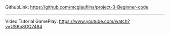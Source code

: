 GithubLink:
https://github.com/mcglauflins/project-3-Beginner-code


--------------------------------------------

Video Tutorial GamePlay:
https://www.youtube.com/watch?v=US6b8GQ7484
